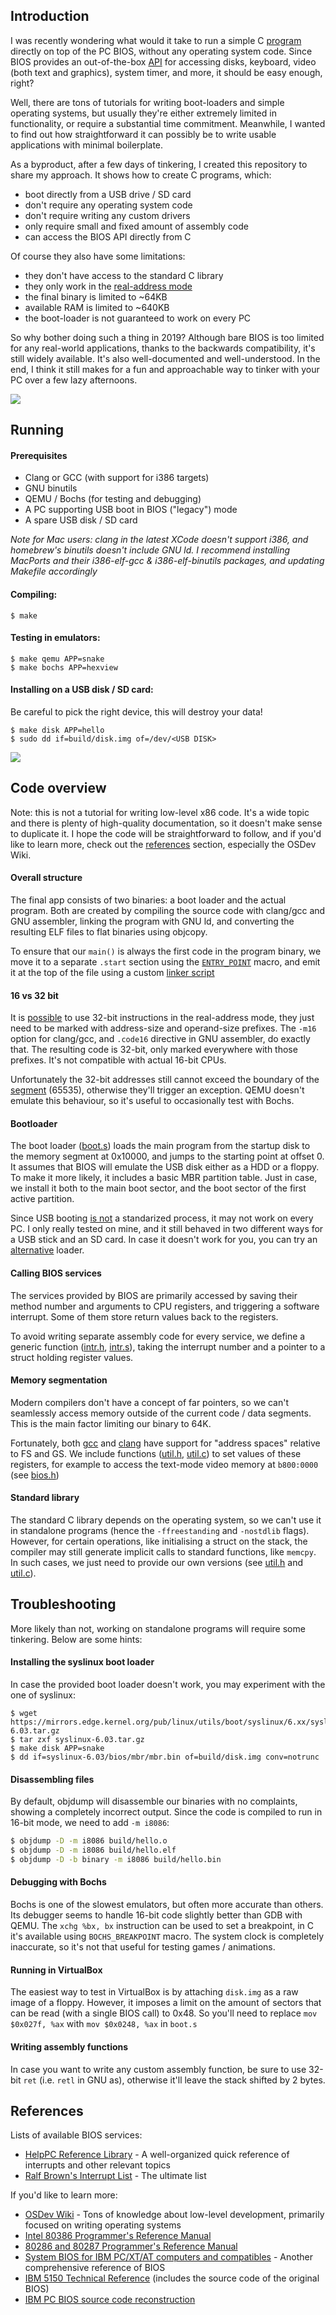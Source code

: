 ## Introduction

I was recently wondering what would it take to run a simple C
[program](https://github.com/luke8086/nf) directly on top of the PC BIOS,
without any operating system code. Since BIOS provides an out-of-the-box
[API](http://stanislavs.org/helppc/idx_interrupt.html) for accessing disks,
keyboard, video (both text and graphics), system timer, and more, it should
be easy enough, right?

Well, there are tons of tutorials for writing boot-loaders and simple
operating systems, but usually they're either extremely limited
in functionality, or require a substantial time commitment. Meanwhile,
I wanted to find out how straightforward it can possibly be to write
usable applications with minimal boilerplate.

As a byproduct, after a few days of tinkering, I created this repository
to share my approach. It shows how to create C programs, which:

- boot directly from a USB drive / SD card
- don't require any operating system code
- don't require writing any custom drivers
- only require small and fixed amount of assembly code
- can access the BIOS API directly from C

Of course they also have some limitations:

- they don't have access to the standard C library
- they only work in the [real-address mode](http://www.logix.cz/michal/doc/i386/chp14-00.htm)
- the final binary is limited to ~64KB
- available RAM is limited to ~640KB
- the boot-loader is not guaranteed to work on every PC

So why bother doing such a thing in 2019? Although bare BIOS is too limited for any
real-world applications, thanks to the backwards compatibility, it's still widely
available. It's also well-documented and well-understood. In the end, I think it
still makes for a fun and approachable way to tinker with your PC over a few
lazy afternoons.

![](misc/snake.png)

## Running

#### Prerequisites

- Clang or GCC (with support for i386 targets)
- GNU binutils
- QEMU / Bochs (for testing and debugging)
- A PC supporting USB boot in BIOS ("legacy") mode
- A spare USB disk / SD card

*Note for Mac users: clang in the latest XCode doesn't support i386, and
homebrew's binutils doesn't include GNU ld. I recommend installing MacPorts
and their i386-elf-gcc & i386-elf-binutils packages, and updating Makefile
accordingly*

#### Compiling:
```
$ make
```

#### Testing in emulators:
```
$ make qemu APP=snake
$ make bochs APP=hexview
```

#### Installing on a USB disk / SD card:

Be careful to pick the right device, this will destroy your data!

```
$ make disk APP=hello
$ sudo dd if=build/disk.img of=/dev/<USB DISK>
```

![](misc/hexview.png)

## Code overview

Note: this is not a tutorial for writing low-level x86 code. It's
a wide topic and there is plenty of high-quality documentation,
so it doesn't make sense to duplicate it. I hope the code will
be straightforward to follow, and if you'd like to learn more,
check out the [references](#references) section, especially the OSDev Wiki.

#### Overall structure

The final app consists of two binaries: a boot loader and the actual
program. Both are created by compiling the source code with clang/gcc
and GNU assembler, linking the program with GNU ld, and converting
the resulting ELF files to flat binaries using objcopy.

To ensure that our `main()` is always the first code in the program
binary, we move it to a separate `.start` section using the
[`ENTRY_POINT`](util.h) macro, and emit it at the top of the file
using a custom [linker script](linker.ld)

#### 16 vs 32 bit

It is [possible](http://www.logix.cz/michal/doc/i386/chp16-00.htm)
to use 32-bit instructions in the real-address mode, they just need
to be marked with address-size and operand-size prefixes. The
`-m16` option for clang/gcc, and `.code16` directive in GNU assembler, do exactly
that. The resulting code is 32-bit, only marked everywhere with those
prefixes. It's not compatible with actual 16-bit CPUs.

Unfortunately the 32-bit addresses still cannot exceed the boundary
of the [segment](http://www.logix.cz/michal/doc/i386/chp14-01.htm#14-01)
(65535), otherwise they'll trigger an exception. QEMU
doesn't emulate this behaviour, so it's useful to occasionally test
with Bochs.

#### Bootloader

The boot loader ([boot.s](boot.s)) loads the main program from the
startup disk to the memory segment at 0x10000, and jumps to the
starting point at offset 0.
It assumes that BIOS will emulate the USB disk either as
a HDD or a floppy. To make it more likely, it includes a basic MBR
partition table. Just in case, we install it both to the main boot
sector, and the boot sector of the first active partition.

Since USB booting
[is not](https://wiki.osdev.org/Problems_Booting_From_USB_Flash)
a standarized process, it may not work on every PC. I only really tested
on mine, and it still behaved in two different ways for a USB stick
and an SD card.
In case it doesn't work for you, you can try an
[alternative](#installing-the-syslinux-boot-loader) loader.

#### Calling BIOS services

The services provided by BIOS are primarily accessed by saving their
method number and arguments to CPU registers, and triggering a software
interrupt. Some of them store return values back to the registers.

To avoid writing separate assembly code for every service, we define a generic
function ([intr.h](intr.h), [intr.s](intr.s)), taking the interrupt
number and a pointer to a struct holding register values.

#### Memory segmentation

Modern compilers don't have a concept of far pointers, so we can't 
seamlessly access memory outside of the current code / data segments.
This is the main factor limiting our binary to 64K.

Fortunately, both
[gcc](https://gcc.gnu.org/onlinedocs/gcc-6.1.0/gcc/Named-Address-Spaces.html#index-x86-named-address-spaces-3132)
and [clang](https://clang.llvm.org/docs/LanguageExtensions.html#memory-references-to-specified-segments)
have support for "address spaces" relative to FS and GS.
We include functions ([util.h](util.h), [util.c](util.c)) to set values
of these registers, for example to access the text-mode video memory
at `b800:0000` (see [bios.h](bios.h))

#### Standard library

The standard C library depends on the operating system, so we can't
use it in standalone programs (hence the `-ffreestanding` and `-nostdlib`
flags). However, for certain operations, like initialising a struct on
the stack, the compiler may still generate implicit calls to standard
functions, like `memcpy`. In such cases, we just need to provide
our own versions (see [util.h](util.h) and [util.c](util.c)).

## Troubleshooting

More likely than not, working on standalone programs will require some
tinkering. Below are some hints:

#### Installing the syslinux boot loader

In case the provided boot loader doesn't work, you may experiment with the
one of syslinux:

```
$ wget https://mirrors.edge.kernel.org/pub/linux/utils/boot/syslinux/6.xx/syslinux-6.03.tar.gz
$ tar zxf syslinux-6.03.tar.gz
$ make disk APP=snake
$ dd if=syslinux-6.03/bios/mbr/mbr.bin of=build/disk.img conv=notrunc
```

#### Disassembling files

By default, objdump will disassemble our binaries with no complaints,
showing a completely incorrect output. Since the code is compiled to run
in 16-bit mode, we need to add `-m i8086`:

```bash
$ objdump -D -m i8086 build/hello.o
$ objdump -D -m i8086 build/hello.elf
$ objdump -D -b binary -m i8086 build/hello.bin
```

#### Debugging with Bochs

Bochs is one of the slowest emulators, but often more accurate than others.
Its debugger seems to handle 16-bit code slightly better than GDB with QEMU.
The `xchg %bx, bx` instruction can be used to set a breakpoint, in C it's
available using `BOCHS_BREAKPOINT` macro. The system clock is completely
inaccurate, so it's not that useful for testing games / animations.

#### Running in VirtualBox

The easiest way to test in VirtualBox is by attaching `disk.img` as a raw
image of a floppy. However, it imposes a limit on the amount of sectors
that can be read (with a single BIOS call) to 0x48. So you'll need to replace
`mov $0x027f, %ax` with `mov $0x0248, %ax` in `boot.s`

#### Writing assembly functions

In case you want to write any custom assembly function, be sure to use
32-bit `ret` (i.e. `retl` in GNU as), otherwise it'll leave the stack
shifted by 2 bytes.

## References

Lists of available BIOS services:

- [HelpPC Reference Library](http://stanislavs.org/helppc/) - A well-organized
  quick reference of interrupts and other relevant topics
- [Ralf Brown's Interrupt List](http://www.ctyme.com/rbrown.htm) - The ultimate list

If you'd like to learn more:

- [OSDev Wiki](https://wiki.osdev.org) - Tons of knowledge about low-level development, primarily focused on writing operating systems
- [Intel 80386 Programmer's Reference Manual](http://www.logix.cz/michal/doc/i386/)
- [80286 and 80287 Programmer's Reference Manual](https://duckduckgo.com/?q="80286+and+80287+Programmers+Reference+Manual")
- [System BIOS for IBM PC/XT/AT computers and compatibles](https://duckduckgo.com/?q="System+BIOS+for+IBM+PC%2FXT%2FAT+computers+and+compatibles") - Another comprehensive reference of BIOS
- [IBM 5150 Technical Reference](https://duckduckgo.com/?q=ibm+5150+technical+reference)
  (includes the source code of the original BIOS)
- [IBM PC BIOS source code reconstruction](https://sites.google.com/site/pcdosretro/ibmpcbios)
